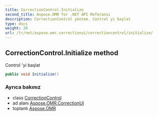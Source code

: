```yaml
---
title: CorrectionControl.Initialize
second_title: Aspose.OMR for .NET API Referansı
description: CorrectionControl yöntem. Control yi başlat
type: docs
weight: 20
url: /tr/net/aspose.omr.correctionui/correctioncontrol/initialize/
---
```

## CorrectionControl.Initialize method

Control 'yi başlat

```csharp
public void Initialize()
```

### Ayrıca bakınız

* class [CorrectionControl](../)
* ad alanı [Aspose.OMR.CorrectionUI](../../correctioncontrol/)
* toplantı [Aspose.OMR](../../../)


